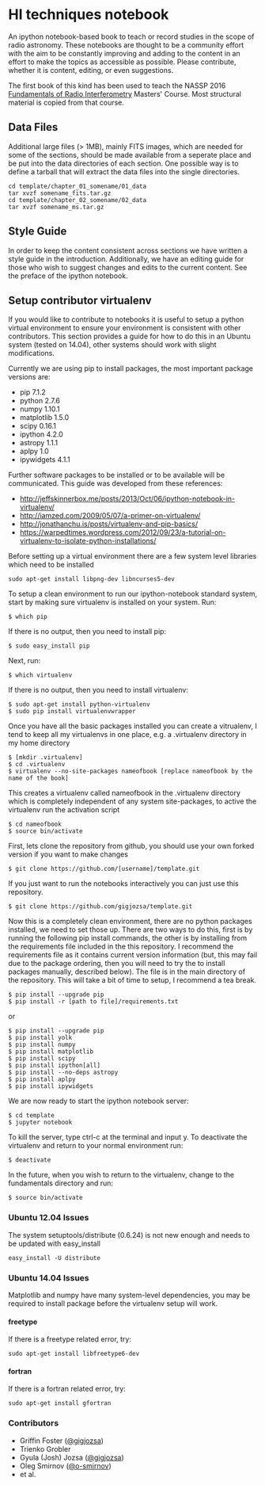 # HI techniques notebook

An ipython notebook-based book to teach or record studies in the scope of radio astronomy. These notebooks are thought to be a community effort with the aim to be constantly improving and adding to the content in an effort to make the topics as accessible as possible.  Please contribute, whether it is content, editing, or even suggestions.

The first book of this kind has been used to teach the NASSP 2016 [Fundamentals of Radio Interferometry](https://griffinfoster.github.io/fundamentals_of_interferometry/) Masters' Course. Most structural material is copied from that course.

## Data Files

Additional large files (> 1MB), mainly FITS images, which are needed for some of the sections, should be made available from a seperate place and be put into the data directories of each section. One possible way is to define a tarball that will extract the data files into the single directories.

```
cd template/chapter_01_somename/01_data
tar xvzf somename_fits.tar.gz
cd template/chapter_02_somename/02_data
tar xvzf somename_ms.tar.gz
```

## Style Guide

In order to keep the content consistent across sections we have written a style guide in the introduction. Additionally, we have an editing guide for those who wish to suggest changes and edits to the current content. See the preface of the ipython notebook.

## Setup contributor virtualenv

If you would like to contribute to notebooks it is useful to setup a python virtual environment to ensure your environment is consistent with other contributors. This section provides a guide for how to do this in an Ubuntu system (tested on 14.04), other systems should work with slight modifications.

Currently we are using pip to install packages, the most important package versions are:

* pip 7.1.2
* python 2.7.6
* numpy 1.10.1
* matplotlib 1.5.0
* scipy 0.16.1
* ipython 4.2.0
* astropy 1.1.1
* aplpy 1.0
* ipywidgets 4.1.1

Further software packages to be installed or to be available will be communicated. This guide was developed from these references:

* <http://jeffskinnerbox.me/posts/2013/Oct/06/ipython-notebook-in-virtualenv/>
* <http://iamzed.com/2009/05/07/a-primer-on-virtualenv/>
* <http://jonathanchu.is/posts/virtualenv-and-pip-basics/>
* <https://warpedtimes.wordpress.com/2012/09/23/a-tutorial-on-virtualenv-to-isolate-python-installations/>

Before setting up a virtual environment there are a few system level libraries which need to be installed

```
sudo apt-get install libpng-dev libncurses5-dev
```

To setup a clean environment to run our ipython-notebook standard system, start by making sure virtualenv is installed on your system. Run:

```
$ which pip
```

If there is no output, then you need to install pip:

```
$ sudo easy_install pip
```

Next, run:

```
$ which virtualenv
```

If there is no output, then you need to install virtualenv:

```
$ sudo apt-get install python-virtualenv
$ sudo pip install virtualenvwrapper
```

Once you have all the basic packages installed you can create a vitrualenv, I tend to keep all my virtualenvs in one place, e.g. a .virtualenv directory in my home directory

```
$ [mkdir .virtualenv]
$ cd .virtualenv
$ virtualenv --no-site-packages nameofbook [replace nameofbook by the name of the book]
```

This creates a virtualenv called nameofbook in the .virtualenv directory which is completely independent of any system site-packages, to active the virtualenv run the activation script

```
$ cd nameofbook
$ source bin/activate
```

First, lets clone the repository from github, you should use your own forked version if you want to make changes

```
$ git clone https://github.com/[username]/template.git
```

If you just want to run the notebooks interactively you can just use this repository.

```
$ git clone https://github.com/gigjozsa/template.git
```

Now this is a completely clean environment, there are no python packages installed, we need to set those up. There are two ways to do this, first is by running the following pip install commands, the other is by installing from the requirements file included in the this repository. I recommend the requirements file as it contains current version information (but, this may fail due to the package ordering, then you will need to try the to install packages manually, described below). The file is in the main directory of the repository. This will take a bit of time to setup, I recommend a tea break.

```
$ pip install --upgrade pip
$ pip install -r [path to file]/requirements.txt
```

or

```
$ pip install --upgrade pip
$ pip install yolk
$ pip install numpy
$ pip install matplotlib
$ pip install scipy
$ pip install ipython[all]
$ pip install --no-deps astropy
$ pip install aplpy
$ pip install ipywidgets
```

We are now ready to start the ipython notebook server:

```
$ cd template
$ jupyter notebook
```

To kill the server, type ctrl-c at the terminal and input y. To deactivate the virtualenv and return to your normal environment run:

```
$ deactivate
```

In the future, when you wish to return to the virtualenv, change to the fundamentals directory and run:

```
$ source bin/activate
```

### Ubuntu 12.04 Issues

The system setuptools/distribute (0.6.24) is not new enough and needs to be updated with easy_install

```
easy_install -U distribute
```

### Ubuntu 14.04 Issues

Matplotlib and numpy have many system-level dependencies, you may be required to install package before the virtualenv setup will work.

#### freetype

If there is a freetype related error, try:

```
sudo apt-get install libfreetype6-dev
```

#### fortran

If there is a fortran related error, try:

```
sudo apt-get install gfortran
```

### Contributors

* Griffin Foster ([@gigjozsa](https://github.com/griffinfoster))
* Trienko Grobler
* Gyula (Josh) Jozsa ([@gigjozsa](https://github.com/gigjozsa))
* Oleg Smirnov ([@o-smirnov](https://github.com/o-smirnov))
* et al.
